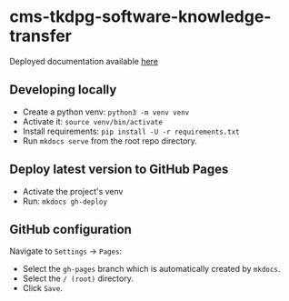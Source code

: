 # cms-tkdpg-software-knowledge-transfer

Deployed documentation available [here](https://cmstrackerdpg.github.io/cms-tkdpg-software-knowledge-transfer/)

## Developing locally

- Create a python venv: `python3 -m venv venv`
- Activate it: `source venv/bin/activate`
- Install requirements: `pip install -U -r requirements.txt`
- Run `mkdocs serve` from the root repo directory.

## Deploy latest version to GitHub Pages

- Activate the project's venv
- Run: `mkdocs gh-deploy`

## GitHub configuration

Navigate to `Settings` -> `Pages`:

- Select the `gh-pages` branch which is automatically created by `mkdocs`.
- Select the `/ (root)` directory.
- Click `Save`.
